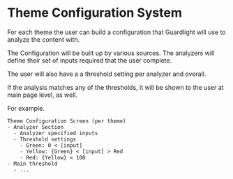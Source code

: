 # Theme Configuration System

For each theme the user can build a configuration that Guardlight will use to analyze the content with.

The Configuration will be built up by various sources. The analyzers will define their set of inputs required that the user complete.

The user will also have a a threshold setting per analyzer and overall.&#x20;

If the analysis matches any of the thresholds, it will be shown to the user at main page level, as well.

For example.

```
Theme Configuration Screen (per theme)
- Analyzer Section
  - Analyzer specified inputs
  - Threshold settings
    - Green: 0 < [input]
    - Yellow: {Green} < [input] > Red
    - Red: {Yellow} < 100
- Main threshold
  - ...
```

